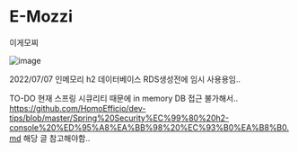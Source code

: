 # E-Mozzi
이게모찌


![image](https://user-images.githubusercontent.com/61217289/177768782-17b7fbef-c9bc-44d6-87da-c5953976b372.png)


2022/07/07 인메모리 h2 데이터베이스 RDS생성전에 임시 사용용임..

TO-DO 현재 스프링 시큐리티 때문에 in memory DB 접근 불가해서..
https://github.com/HomoEfficio/dev-tips/blob/master/Spring%20Security%EC%99%80%20h2-console%20%ED%95%A8%EA%BB%98%20%EC%93%B0%EA%B8%B0.md
해당 글 참고해야함.. 

